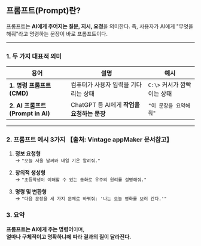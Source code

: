 프롬프트(Prompt)란?
-----------------

프롬프트는 **AI에게 주어지는 질문, 지시, 요청**을 의미한다. 즉, 사용자가 AI에게 "무엇을 해줘"라고 명령하는 문장이 바로 프롬프트이다.

* * *

### 1. **두 가지 대표적 의미**

| 용어 | 설명 | 예시 |
| --- | --- | --- |
| **1\. 명령 프롬프트 (CMD)** | 컴퓨터가 사용자 입력을 기다리는 상태 | `C:\>` 커서가 깜빡이는 상태 |
| **2\. AI 프롬프트 (Prompt in AI)** | ChatGPT 등 AI에게 **작업을 요청하는 문장** | `"이 문장을 요약해줘"` |

* * *

### 2. **프롬프트 예시 3가지** 【출처: Vintage appMaker 문서참고】

1.  **정보 요청형**  
    → `"오늘 서울 날씨와 내일 기온 알려줘."`
    
2.  **창의적 생성형**  
    → `"초등학생이 이해할 수 있는 동화로 우주의 원리를 설명해줘."`
    
3.  **명령 및 변환형**  
    → `"다음 문장을 세 가지 문체로 바꿔줘: '나는 오늘 영화를 보러 간다.'"`

### 3. 요약

**프롬프트는 AI에게 주는 명령어**이며,  
**얼마나 구체적이고 명확하냐에 따라 결과의 질이 달라진다.**  
